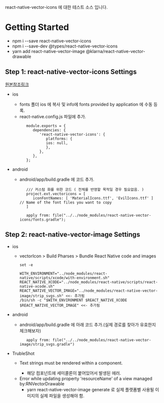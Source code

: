 react-native-vector-icons 에 대한 테스트 소스 입니다.

# Getting Started

- npm i --save react-native-vector-icons
- npm i --save-dev @types/react-native-vector-icons
- yarn add react-native-vector-image @klarna/react-native-vector-drawable

## Step 1: react-native-vector-icons Settings

[원본참조링크](https://github.com/oblador/react-native-vector-icons)

- ios
  - fonts 폴더 ios 에 복사 및 info에 fonts provided by application 에 수동 등록.
  - react-native.config.js 파일에 추가.
    ```
       module.exports = {
          dependencies: {
             'react-native-vector-icons': {
                platforms: {
                ios: null,
                },
             },
          },
       };
    ```
- android

  - android/app/build.gradle 에 코드 추가.

    ```
       /// 커스텀 화를 위한 코드 ( 전체를 반영할 목적일 경우 필요없음. )
       project.ext.vectoricons = [
          iconFontNames: [ 'MaterialIcons.ttf', 'EvilIcons.ttf' ] // Name of the font files you want to copy
       ]

       apply from: file("../../node_modules/react-native-vector-icons/fonts.gradle");
    ```

## Step 2: react-native-vector-image Settings

- ios

  - vectorIcon > Build Pharses > Bundle React Native code and images

    ```
    set -e

    WITH_ENVIRONMENT="../node_modules/react-native/scripts/xcode/with-environment.sh"
    REACT_NATIVE_XCODE="../node_modules/react-native/scripts/react-native-xcode.sh"
    REACT_NATIVE_VECTOR_IMAGE="../node_modules/react-native-vector-image/strip_svgs.sh" <<- 추가됨
    /bin/sh -c "$WITH_ENVIRONMENT $REACT_NATIVE_XCODE $REACT_NATIVE_VECTOR_IMAGE" <<- 추가됨

    ```

- android

  - android/app/build.gradle 에 아래 코드 추가.(실제 경로를 찾아가 유효한지 체크해보자)
    ```
       apply from: file("../../node_modules/react-native-vector-image/strip_svgs.gradle")
    ```

- TrubleShot
  - Text strings must be rendered within a <Text> component.
    - 해당 컴포넌트에 세미콜론이 붙어있어서 발생된 에러.
  - Error while updating property 'resourceName' of a view managed by:RNVectorDrawable
    - yarn react-native-vector-image generate 로 실제 플랫폼별 사용될 이미지의 실제 파일을 생성해야 함.
